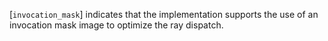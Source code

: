 [`invocation_mask`] indicates that the
implementation supports the use of an invocation mask image to optimize
the ray dispatch.